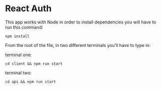 # React Auth

This app works with Node in order to install dependencies you will have to run this command:

```
npm install
```

From the root of the file, in two different terminals you'll have to type in:

terminal one:
```
cd client && npm run start
```

terminal two:
```
cd api && npm run start
```